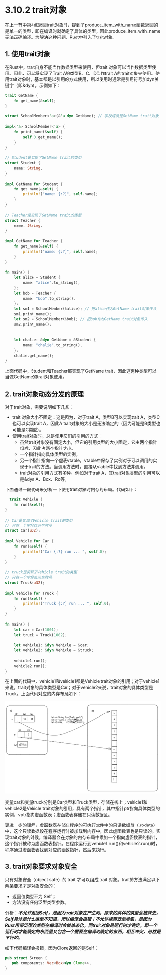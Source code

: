 # 3.10.2 trait对象

在上一节中第4点返回trait对象时，提到了produce_item_with_name函数返回的是单一的类型，即在编译时就确定了具体的类型，因此produce_item_with_name无法正确编译。为解决这种问题，Rust中引入了trait对象。

## 1. 使用trait对象

在Rust中，trait自身不能当作数据类型来使用，但trait 对象可以当作数据类型使用。因此，可以将实现了Trait A的类型B、C、D当作trait A的trait对象来使用。使用trait对象时，基本都是以引用的方式使用，所以使用时通常是引用符号加dyn关键字（即&dyn）。示例如下：
```Rust
trait GetName {
    fn get_name(&self);
}

struct SchoolMember<'a>(&'a dyn GetName); // 学校成员是GetName trait对象

impl<'a> SchoolMember<'a> {
    fn print_name(&self) {
        self.0.get_name();
    }
}

// Student是实现了GetName trait的类型
struct Student {
    name: String,
}

impl GetName for Student {
    fn get_name(&self) {
        println!("name: {:?}", self.name);
    }
}

// Teacher是实现了GetName trait的类型
struct Teacher {
    name: String,
}

impl GetName for Teacher {
    fn get_name(&self) {
        println!("name: {:?}", self.name);
    }
}

fn main() {
    let alice = Student {
        name: "alice".to_string(),
    };
    let bob = Teacher {
        name: "bob".to_string(),
    };
    let sm1 = SchoolMember(&alice); // 把alice作为GetName trait对象传入
    sm1.print_name();
    let sm2 = SchoolMember(&bob); // 把bob作为GetName trait对象传入
    sm2.print_name();


    let chalie: &dyn GetName = &Student {
        name: "chalie".to_string(),
    };
    chalie.get_name();
}
```
上面代码中，Student和Teacher都实现了GetName trait，因此这两种类型可以当做GetName的trait对象使用。

## 2. trait对象动态分发的原理

对于trait对象，需要说明如下几点：

- trait 对象大小不固定：这是因为，对于trait A，类型B可以实现trait A，类型C也可以实现trait A，因此A trait对象的大小是无法确定的（因为可能是B类型也可能是C类型）。 
- 使用trait对象时，总是使用它们的引用的方式：
  - 虽然trait对象没有固定大小，但它的引用类型的大小固定，它由两个指针组成，因此占两个指针大小。
  - 一个指针指向具体类型的实例。
  - 另一个指针指向一个虚表vtable，vtable中保存了实例对于可以调用的实现于trait的方法。当调用方法时，直接从vtable中找到方法并调用。
  - trait对象的引用方式有多种。例如对于trait A，其trait对象类型的引用可以是&dyn A、Box<dyn A>、Rc<dyn A>等。

下面通过一段代码来分析一下使用trait对象时内存的布局。代码如下：
```Rust
  trait Vehicle {
    fn run(&self);
}

// Car是实现了Vehicle trait的类型
// 只有一个字段表示车牌号
struct Car(u32);

impl Vehicle for Car {
    fn run(&self) {
        println!("Car {:?} run ... ", self.0);
    }
}

// truck是实现了Vehicle trait的类型
// 只有一个字段表示车牌号
struct Truck(u32);

impl Vehicle for Truck {
    fn run(&self) {
        println!("Truck {:?} run ... ", self.0);
    }
}

fn main() {
    let car = Car(1001);
    let truck = Truck(1002);

    let vehicle1: &dyn Vehicle = &car;
    let vehicle2: &dyn Vehicle = &truck;

    vehicle1.run();
    vehicle2.run();
}
```  
在上面的代码中，vehicle1和vehicle1都是Vehicle trait对象的引用；对于vehicle1来说，trait对象的具体类型是Car；对于vehicle2来说，trait对象的具体类型是Truck。上面代码对应的内存布局如下：

  ![注释](../../assets/13.png)
  
变量car和变量truck分别是Car类型和Truck类型，存储在栈上；vehicle1和vehicle2是Vehicle trait对象的引用，具有两个指针，其中指针ptr指向具体类型的实例，vptr指向虚函数表；虚函数表存储在只读数据区。
  
更进一步的理解，虚函数表存储在程序的可执行文件中的只读数据段（.rodata）中，这个只读数据段在程序运行时被加载到内存中，因此虚函数表也是只读的。实现trait对象的时候，编译器会在对象的内存布局中添加一个指向虚函数表的指针，这个指针被称为虚函数表指针。在程序运行到vehicle1.run()和vehicle2.run()时，程序通过虚函数表找到对应的函数指针，然后来执行。

## 3. trait对象要求对象安全
  
只有对象安全（object safe）的 trait 才可以组成 trait 对象。trait的方法满足以下两条要求才是对象安全的：
- 返回值类型不为 Self；
- 方法没有任何泛型类型参数。

分析：***不允许返回Self，是因为trait对象在产生时，原来的具体的类型会被抹去，Self具体是什么类型不知道，所以编译会报错；不允许携带泛型参数，是因为Rust用带泛型的类型在编译时会做单态化，而trait对象是运行时才确定，即一个运行时才能确定的东西里又包含一个需要在编译时确定的东西，相互冲突，必然是不行的***。

如下代码编译会报错，因为Clone返回的是Self：
```Rust
pub struct Screen {
   pub components: Vec<Box<dyn Clone>>,
} 
```
